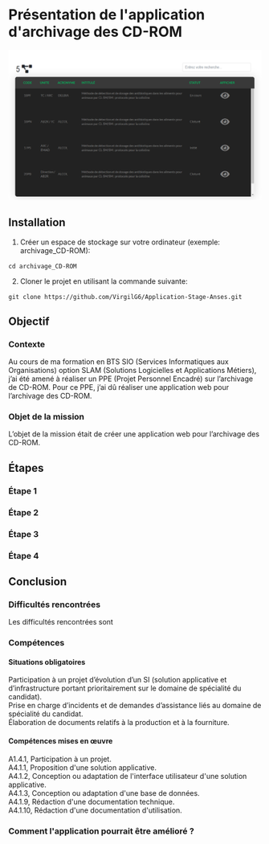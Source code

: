 # Présentation de l'application d'archivage des CD-ROM
![alt text](https://github.com/VirgilG6/Application-Stage-Anses/blob/master/assets/accueil.png)

## Installation
1. Créer un espace de stockage sur votre ordinateur (exemple: archivage_CD-ROM):
```
cd archivage_CD-ROM
```

2. Cloner le projet en utilisant la commande suivante: 
```
git clone https://github.com/VirgilG6/Application-Stage-Anses.git
```


## Objectif
### Contexte
Au cours de ma formation en BTS SIO (Services Informatiques aux Organisations) option SLAM (Solutions Logicielles et Applications Métiers), j’ai été amené à réaliser un PPE (Projet Personnel Encadré) sur l’archivage de CD-ROM. Pour ce PPE, j’ai dû réaliser une application web pour l’archivage des CD-ROM.

### Objet de la mission
L’objet de la mission était de créer une application web pour l’archivage des CD-ROM.


## Étapes
### Étape 1


### Étape 2


### Étape 3


### Étape 4



## Conclusion
### Difficultés rencontrées
Les difficultés rencontrées sont 

### Compétences
#### Situations obligatoires
Participation à un projet d’évolution d’un SI (solution applicative et d’infrastructure portant prioritairement sur le domaine de spécialité du candidat).  
Prise en charge d’incidents et de demandes d’assistance liés au domaine de spécialité du candidat.  
Élaboration de documents relatifs à la production et à la fourniture.

#### Compétences mises en œuvre
A1.4.1, Participation à un projet.  
A4.1.1, Proposition d'une solution applicative.  
A4.1.2, Conception ou adaptation de l'interface utilisateur d'une solution applicative.  
A4.1.3, Conception ou adaptation d'une base de données.  
A4.1.9, Rédaction d'une documentation technique.  
A4.1.10, Rédaction d'une documentation d'utilisation.

### Comment l'application pourrait être amélioré ?

